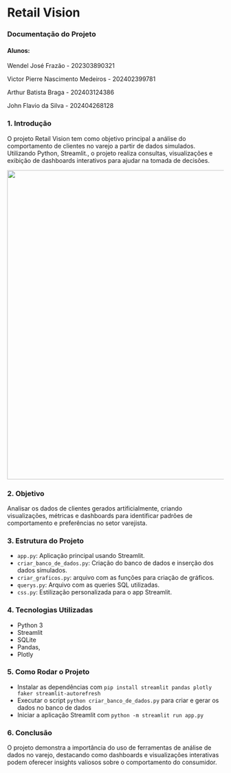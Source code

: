 # Retail Vision
### Documentação do Projeto

#### Alunos: 

Wendel José Frazão - 202303890321

Victor Pierre Nascimento Medeiros - 202402399781

Arthur Batista Braga - 202403124386

John Flavio da Silva - 202404268128

### 1. Introdução
O projeto Retail Vision tem como objetivo principal a análise do comportamento de clientes no varejo a partir de dados simulados. Utilizando Python, Streamlit., o projeto realiza consultas, visualizações e exibição de dashboards interativos para ajudar na tomada de decisões.

<p align='center'>
  <img width='720' src='dashboard.gif'>
</p>

### 2. Objetivo

Analisar os dados de clientes gerados artificialmente, criando visualizações, métricas e dashboards para identificar padrões de comportamento e preferências no setor varejista.

### 3. Estrutura do Projeto

- `app.py`: Aplicação principal usando Streamlit.
- `criar_banco_de_dados.py`: Criação do banco de dados e inserção dos dados simulados.
- `criar_graficos.py`: arquivo com as funções para criação de gráficos.
- `querys.py`: Arquivo com as queries SQL utilizadas.
- `css.py`: Estilização personalizada para o app Streamlit.

### 4. Tecnologias Utilizadas
- Python 3
- Streamlit
- SQLite
- Pandas, 
- Plotly

### 5. Como Rodar o Projeto 

- Instalar as dependências com `pip install streamlit pandas plotly faker streamlit-autorefresh`
- Executar o script `python criar_banco_de_dados.py` para criar e gerar os dados no banco de dados
- Iniciar a aplicação Streamlit com `python -m streamlit run app.py`

### 6. Conclusão
O projeto demonstra a importância do uso de ferramentas de análise de dados no varejo, destacando como dashboards e visualizações interativas podem oferecer insights valiosos sobre o comportamento do consumidor.
